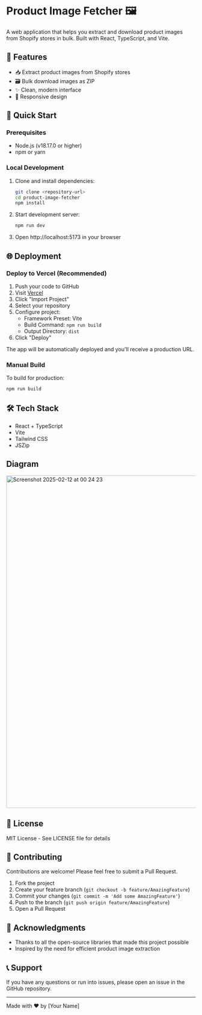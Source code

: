 # Product Image Fetcher 🖼️

A web application that helps you extract and download product images from Shopify stores in bulk. Built with React, TypeScript, and Vite.

## 🌟 Features

- 📥 Extract product images from Shopify stores
- 🗃️ Bulk download images as ZIP
- ✨ Clean, modern interface
- 📱 Responsive design

## 🚀 Quick Start

### Prerequisites

- Node.js (v18.17.0 or higher)
- npm or yarn

### Local Development

1. Clone and install dependencies:
   ```bash
   git clone <repository-url>
   cd product-image-fetcher
   npm install
   ```

2. Start development server:
   ```bash
   npm run dev
   ```

3. Open http://localhost:5173 in your browser

## 🌐 Deployment

### Deploy to Vercel (Recommended)

1. Push your code to GitHub
2. Visit [Vercel](https://vercel.com)
3. Click "Import Project"
4. Select your repository
5. Configure project:
   - Framework Preset: Vite
   - Build Command: `npm run build`
   - Output Directory: `dist`
6. Click "Deploy"

The app will be automatically deployed and you'll receive a production URL.

### Manual Build

To build for production:
```bash
npm run build
```

## 🛠️ Tech Stack

- React + TypeScript
- Vite
- Tailwind CSS
- JSZip

## Diagram
<img width="883" alt="Screenshot 2025-02-12 at 00 24 23" src="https://github.com/user-attachments/assets/dfc745e8-f813-42b8-98ca-d32f8de06a11" />


## 📄 License

MIT License - See LICENSE file for details

## 🤝 Contributing

Contributions are welcome! Please feel free to submit a Pull Request.

1. Fork the project
2. Create your feature branch (`git checkout -b feature/AmazingFeature`)
3. Commit your changes (`git commit -m 'Add some AmazingFeature'`)
4. Push to the branch (`git push origin feature/AmazingFeature`)
5. Open a Pull Request

## 🙏 Acknowledgments

- Thanks to all the open-source libraries that made this project possible
- Inspired by the need for efficient product image extraction

## 📞 Support

If you have any questions or run into issues, please open an issue in the GitHub repository.

---

Made with ❤️ by [Your Name]
